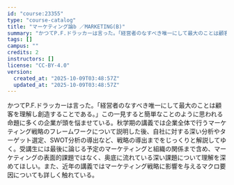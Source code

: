```yaml
---
id: "course:23355"
type: "course-catalog"
title: "マーケティング論b ／MARKETING(B)"
summary: "かつてP.F.ドラッカーは言った。「経営者のなすべき唯一にして最大のことは顧客を理解し創造することである。」この一見すると簡単なことのように思われる命題に多くの企業が頭を悩ませている。秋学期の講義では企業全体で行うマーケティング戦略のフレー…"
tags: []
campus: ""
credits: 2
instructors: []
license: "CC-BY-4.0"
version:
  created_at: "2025-10-09T03:48:57Z"
  updated_at: "2025-10-09T03:48:57Z"
---
```

かつてP.F.ドラッカーは言った。「経営者のなすべき唯一にして最大のことは顧客を理解し創造することである。」この一見すると簡単なことのように思われる命題に多くの企業が頭を悩ませている。秋学期の講義では企業全体で行うマーケティング戦略のフレームワークについて説明した後、自社に対する深い分析やターゲット選定、SWOT分析の導出など、戦略の導出までをじっくりと解説してゆく。受講生には最後に論じる予定のマーケティングと組織の関係まで含め、マーケティングの表面的課題ではなく、奥底に流れている深い課題について理解を深めてほしい。また、近年の講義ではマーケティング戦略に影響を与えるマクロ要因についても詳しく触れている。
